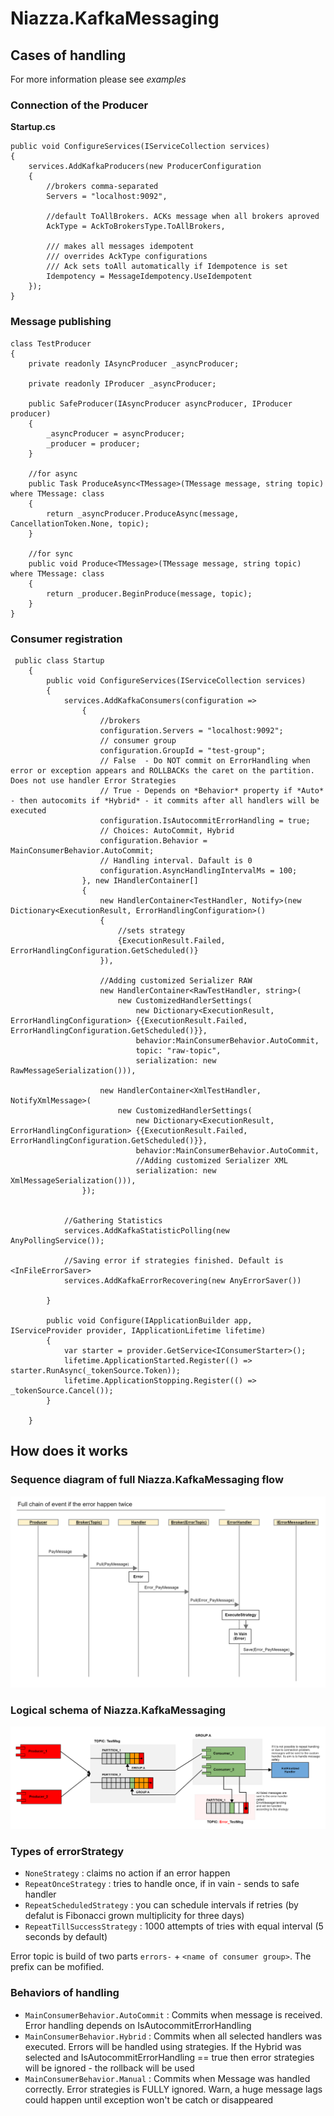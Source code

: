 # Niazza.KafkaMessaging

## Cases of handling

For more information please see *examples*

### Connection of the Producer

**Startup.cs**
```
public void ConfigureServices(IServiceCollection services)
{
    services.AddKafkaProducers(new ProducerConfiguration
    {
        //brokers comma-separated
        Servers = "localhost:9092",

        //default ToAllBrokers. ACKs message when all brokers aproved
        AckType = AckToBrokersType.ToAllBrokers,

        /// makes all messages idempotent
        /// overrides AckType configurations
        /// Ack sets toAll automatically if Idempotence is set
        Idempotency = MessageIdempotency.UseIdempotent
    });
}
```

### Message publishing
```
class TestProducer
{
    private readonly IAsyncProducer _asyncProducer;

    private readonly IProducer _asyncProducer;

    public SafeProducer(IAsyncProducer asyncProducer, IProducer producer)
    {
        _asyncProducer = asyncProducer;
        _producer = producer;
    }
    
    //for async
    public Task ProduceAsync<TMessage>(TMessage message, string topic) where TMessage: class
    {
        return _asyncProducer.ProduceAsync(message, CancellationToken.None, topic);
    }

    //for sync
    public void Produce<TMessage>(TMessage message, string topic) where TMessage: class
    {
        return _producer.BeginProduce(message, topic);
    }
}

```

### Consumer registration
```
 public class Startup
    {
        public void ConfigureServices(IServiceCollection services)
        {
            services.AddKafkaConsumers(configuration =>
                {
                    //brokers
                    configuration.Servers = "localhost:9092";
                    // consumer group
                    configuration.GroupId = "test-group";
                    // False  - Do NOT commit on ErrorHandling when error or exception appears and ROLLBACKs the caret on the partition. Does not use handler Error Strategies
                    // True - Depends on *Behavior* property if *Auto* - then autocomits if *Hybrid* - it commits after all handlers will be executed
                    configuration.IsAutocommitErrorHandling = true;
                    // Choices: AutoCommit, Hybrid
                    configuration.Behavior = MainConsumerBehavior.AutoCommit;
                    // Handling interval. Dafault is 0
                    configuration.AsyncHandlingIntervalMs = 100;
                }, new IHandlerContainer[]
                {
                    new HandlerContainer<TestHandler, Notify>(new Dictionary<ExecutionResult, ErrorHandlingConfiguration>()
                    {
                        //sets strategy
                        {ExecutionResult.Failed, ErrorHandlingConfiguration.GetScheduled()}
                    }), 

                    //Adding customized Serializer RAW 
                    new HandlerContainer<RawTestHandler, string>(
                        new CustomizedHandlerSettings(
                            new Dictionary<ExecutionResult, ErrorHandlingConfiguration> {{ExecutionResult.Failed, ErrorHandlingConfiguration.GetScheduled()}},
                            behavior:MainConsumerBehavior.AutoCommit, 
                            topic: "raw-topic",
                            serialization: new RawMessageSerialization())),

                    new HandlerContainer<XmlTestHandler, NotifyXmlMessage>(
                        new CustomizedHandlerSettings(
                            new Dictionary<ExecutionResult, ErrorHandlingConfiguration> {{ExecutionResult.Failed, ErrorHandlingConfiguration.GetScheduled()}},
                            behavior:MainConsumerBehavior.AutoCommit,
                            //Adding customized Serializer XML 
                            serialization: new XmlMessageSerialization())),
                });


            //Gathering Statistics
            services.AddKafkaStatisticPolling(new AnyPollingService());

            //Saving error if strategies finished. Default is <InFileErrorSaver>
            services.AddKafkaErrorRecovering(new AnyErrorSaver())

        }

        public void Configure(IApplicationBuilder app, IServiceProvider provider, IApplicationLifetime lifetime)
        {
            var starter = provider.GetService<IConsumerStarter>();
            lifetime.ApplicationStarted.Register(() => starter.RunAsync(_tokenSource.Token));
            lifetime.ApplicationStopping.Register(() => _tokenSource.Cancel());
        }

    }
```

## How does it works

### Sequence diagram of full Niazza.KafkaMessaging flow

![Sequence diagram](docs/seqDiagram.png)

### Logical schema of Niazza.KafkaMessaging

![Logical schema](docs/howPackageWorks.png)

### Types of errorStrategy

- `NoneStrategy` : claims no action if an error happen
- `RepeatOnceStrategy` : tries to handle once, if in vain - sends to safe handler
- `RepeatScheduledStrategy` : you can schedule intervals if retries (by defalut is Fibonacci grown multiplicity for three days)
- `RepeatTillSuccessStrategy` : 1000 attempts of tries with equal interval (5 seconds by default)

Error topic is build of two parts `errors-` + `<name of consumer group>`. The prefix can be mofified.

### Behaviors of handling

- `MainConsumerBehavior.AutoCommit` : Commits when message is received. Error handling depends on IsAutocommitErrorHandling
- `MainConsumerBehavior.Hybrid`  : Commits when all selected handlers was executed. Errors will be handled using strategies. If the Hybrid was selected and IsAutocommitErrorHandling == true then error strategies will be ignored - the rollback will be used
- `MainConsumerBehavior.Manual` : Commits when Message was handled correctly. Error strategies is FULLY ignored.  Warn, a huge message lags could happen until exception won't be catch or disappeared